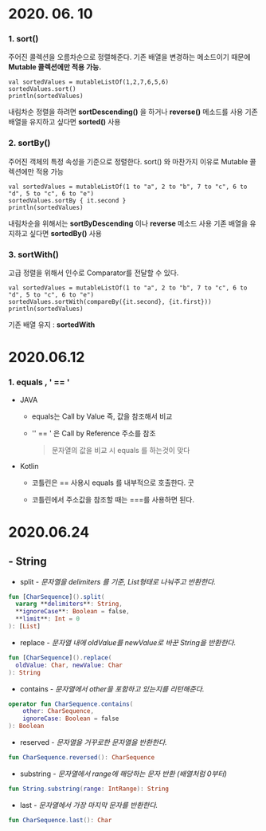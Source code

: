 # 2020. 06. 10

### 1. sort()

주어진 콜렉션을 오름차순으로 정렬해준다. 기존 배열을 변경하는 메소드이기 때문에 **Mutable 콜렉션에만 적용 가능.**

```
val sortedValues = mutableListOf(1,2,7,6,5,6)
sortedValues.sort()
println(sortedValues)
```

내림차순 정렬을 하려면 **sortDescending()** 을 하거나 **reverse()** 메소드를 사용
기존 배열을 유지하고 싶다면 **sorted()** 사용

### 2. sortBy()

주어진 객체의 특정 속성을 기준으로 정렬한다. sort() 와 마찬가지 이유로 Mutable 콜렉션에만 적용 가능

```
val sortedValues = mutableListOf(1 to "a", 2 to "b", 7 to "c", 6 to "d", 5 to "c", 6 to "e")
sortedValues.sortBy { it.second }
println(sortedValues)
```

내림차순을 위해서는 **sortByDescending** 이나 **reverse** 메소드 사용
기존 배열을 유지하고 싶다면 **sortedBy()** 사용

### 3. sortWith()

고급 정렬을 위해서 인수로 Comparator를 전달할 수 있다.

```
val sortedValues = mutableListOf(1 to "a", 2 to "b", 7 to "c", 6 to "d", 5 to "c", 6 to "e")
sortedValues.sortWith(compareBy({it.second}, {it.first}))
println(sortedValues)
```

기존 배열 유지 : **sortedWith**


# 2020.06.12

### 1.  equals , ' == '

- JAVA

  - equals는 Call by Value 즉, 값을 참조해서 비교

  - '' == ' 은 Call by Reference 주소를 참조 

    > 문자열의 값을 비교 시 equals 를 하는것이 맞다
    >
    > 

- Kotlin

  - 코틀린은 == 사용시 equals 를 내부적으로 호출한다.  굿

  - 코틀린에서 주소값을 참조할 때는 ===를 사용하면 된다.
  
  



# 2020.06.24

## - String 

- split - *문자열을 delimiters 를 기준, List형태로 나눠주고 반환한다.*

```kotlin
fun [CharSequence]().split(
  vararg **delimiters**: String,
  **ignoreCase**: Boolean = false,
  **limit**: Int = 0
): [List]
```



- replace - *문자열 내에 oldValue를 newValue로 바꾼 String을 반환한다.*

```kotlin
fun [CharSequence]().replace(
  oldValue: Char, newValue: Char
): String
```



- contains - *문자열에서 other을 포함하고 있는지를 리턴해준다.*

```kotlin
operator fun CharSequence.contains(
    other: CharSequence,
    ignoreCase: Boolean = false
): Boolean
```



- reserved - *문자열을 거꾸로한 문자열을 반환한다.*

```kotlin
fun CharSequence.reversed(): CharSequence
```



- substring - *문자열에서  range에 해당하는 문자 반환 (배열처럼 0부터)* 

```kotlin
fun String.substring(range: IntRange): String
```



- last - *문자열에서 가장 마지막 문자를 반환한다.*

```kotlin
fun CharSequence.last(): Char
```
